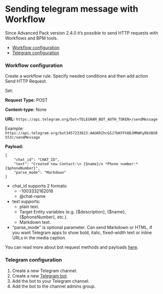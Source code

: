 # Sending telegram message with Workflow

Since Advanced Pack version 2.4.0 it’s possible to send HTTP requests with Workflows and BPM tools.

* [Workflow configuration](#workflow-configuration)
* [Telegram configuration](#telegram-configuration)


### Workflow configuration

Create a workflow rule. Specify needed conditions and then add action Send HTTP Request.

Set:

**Request Type:** POST

**Content-type:** None

**URL:** `https://api.telegram.org/bot<TELEGRAM_BOT_AUTH_TOKEN>/sendMessage`

Example: `https://api.telegram.org/bot3457233623:AAGKRIhcGSJ7bKFFh6DJMRWhyRbVBSRS53c/sendMessage`

**Payload:**

```
{
    "chat_id": "CHAT_ID",
    "text": "Created new Contact:\n {$name}/n *Phone number:* {$phoneNumber}",
    "parse_mode": "Markdown"
}
```

* chat_id supports 2 formats:
	- -1003332162016
	- @chat-name
* text supports:
	- plain text.
	- Target Entity variables (e.g. {$description}, {$name}, {$phoneNumber}, etc.).
	- Markdown text. 
* "parse_mode" is optional parameter. Can send Markdown or HTML, if you want Telegram apps to show bold, italic, fixed-width text or inline URLs in the media caption.

You can read more about bot request methods and payloads [here](https://core.telegram.org/bots/api).

### Telegram configuration

1. Create a new Telegram channel.
2. Create a new [Telegram bot](https://core.telegram.org/bots#3-how-do-i-create-a-bot).
3. Add the bot to your Telegram channel.
4. Add the bot to the channel admins group.